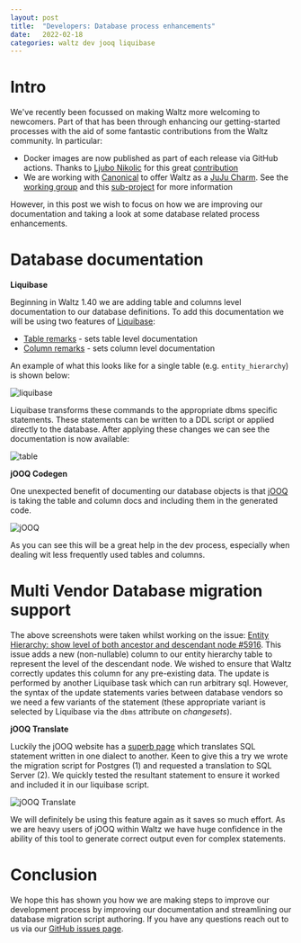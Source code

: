 ```yaml
---
layout: post
title:  "Developers: Database process enhancements"
date:   2022-02-18
categories: waltz dev jooq liquibase
---
```


# Intro

We've recently been focussed on making Waltz more welcoming to newcomers.  Part of that has been through enhancing our getting-started processes with the aid of some fantastic contributions from the Waltz community. In particular:

- Docker images are now published as part of each release via GitHub actions.  Thanks to [Ljubo Nikolic](https://github.com/ljubon) for this great [contribution](https://github.com/finos/waltz/pull/5801)
- We are working with [Canonical](https://canonical.com/) to offer Waltz as a [JuJu Charm](https://juju.is/).  See the [working group](https://github.com/finos/waltz/issues/5911) and this [sub-project](https://github.com/finos/waltz-integration-juju) for more information

However, in this post we wish to focus on how we are improving our documentation and taking a look at some database related process enhancements.

# Database documentation

**Liquibase**

Beginning in Waltz 1.40 we are adding table and columns level documentation to our database definitions.  To add this documentation we will be using two features of [Liquibase](https://liquibase.org/):

- [Table remarks](https://docs.liquibase.com/change-types/set-table-remarks.html) - sets table level documentation
- [Column remarks](https://docs.liquibase.com/change-types/set-column-remarks.html) - sets column level documentation

An example of what this looks like for a single table (e.g. `entity_hierarchy`) is shown below:

![liquibase](/blog/assets/images/database-remarks/liquibase.png)

Liquibase transforms these commands to the appropriate dbms specific statements.  These statements can be written to a DDL script or applied directly to the database.  After applying these changes we can see the documentation is now available:

![table](/blog/assets/images/database-remarks/table.png)

**jOOQ Codegen**

One unexpected benefit of documenting our database objects is that [jOOQ](https://www.jooq.org/) is taking the table and column docs and including them in the generated code.    

![jOOQ](/blog/assets/images/database-remarks/jooq.png)

As you can see this will be a great help in the dev process, especially when dealing wit less frequently used tables and columns.  


# Multi Vendor Database migration support

The above screenshots were taken whilst working on the issue:  [Entity Hierarchy: show level of both ancestor and descendant node #5916](https://github.com/finos/waltz/issues/5916).  This issue adds a new (non-nullable) column to our entity hierarchy table to represent the level of the descendant node.  We wished to ensure that Waltz correctly updates this column for any pre-existing data.  The update is performed by another Liquibase task which can run arbitrary sql.  However, the syntax of the update statements varies between database vendors so we need a few variants of the statement (these appropriate variant is selected by Liquibase  via the `dbms` attribute on _changesets_).  

**jOOQ Translate**
 
Luckily the jOOQ website has a [superb page](https://www.jooq.org/translate/) which translates SQL statement written in one dialect to another.  Keen to give this a try we wrote the migration script for Postgres (1) and requested a translation to SQL Server (2).  We quickly tested the resultant statement to ensure it worked and included it in our liquibase script.   

![jOOQ Translate](/blog/assets/images/database-remarks/jooq-translate.png)

We will definitely be using this feature again as it saves so much effort.  As we are heavy users of jOOQ within Waltz we have huge confidence in the ability of this tool to generate correct output even for complex statements.

# Conclusion

We hope this has shown you how we are making steps to improve our development process by improving our documentation and streamlining our database migration script authoring.  If you have any questions reach out to us via our [GitHub issues page](https://github.com/finos/waltz/issues/new).  





